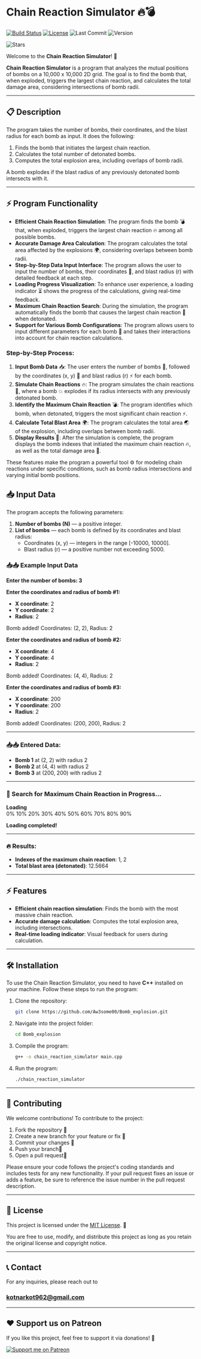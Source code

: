 # Chain Reaction Simulator 🔥💣

[![Build Status](https://img.shields.io/badge/build-passing-darkgreen)](https://shields.io/)
[![License](https://img.shields.io/badge/license-MIT-blue)](https://opensource.org/licenses/MIT)
![Last Commit](https://img.shields.io/github/last-commit/Aw3some00/Bomb_explosion)
![Version](https://img.shields.io/badge/version-v1.0.2-blue)

![Stars](https://img.shields.io/github/stars/username/repository?style=social)




Welcome to the **Chain Reaction Simulator**! 🎉

**Chain Reaction Simulator** is a program that analyzes the mutual positions of bombs on a 10,000 x 10,000 2D grid. The goal is to find the bomb that, when exploded, triggers the largest chain reaction, and calculates the total damage area, considering intersections of bomb radii.

---

## 📋 Description

The program takes the number of bombs, their coordinates, and the blast radius for each bomb as input. It does the following:
1. Finds the bomb that initiates the largest chain reaction.
2. Calculates the total number of detonated bombs.
3. Computes the total explosion area, including overlaps of bomb radii.

A bomb explodes if the blast radius of any previously detonated bomb intersects with it.

---
## ⚡ Program Functionality

- **Efficient Chain Reaction Simulation**: The program finds the bomb 💣 that, when exploded, triggers the largest chain reaction 🔥 among all possible bombs.
- **Accurate Damage Area Calculation**: The program calculates the total area affected by the explosions 🌍, considering overlaps between bomb radii.
- **Step-by-Step Data Input Interface**: The program allows the user to input the number of bombs, their coordinates 📍, and blast radius (r) with detailed feedback at each step.
- **Loading Progress Visualization**: To enhance user experience, a loading indicator ⏳ shows the progress of the calculations, giving real-time feedback.
- **Maximum Chain Reaction Search**: During the simulation, the program automatically finds the bomb that causes the largest chain reaction 🔄 when detonated.
- **Support for Various Bomb Configurations**: The program allows users to input different parameters for each bomb 🔢 and takes their interactions into account for chain reaction calculations.

### Step-by-Step Process:
1. **Input Bomb Data** 📥: The user enters the number of bombs 🔢, followed by the coordinates (x, y) 📍 and blast radius (r) ⚡ for each bomb.
2. **Simulate Chain Reactions** 🔥: The program simulates the chain reactions 🔄, where a bomb 💥 explodes if its radius intersects with any previously detonated bomb.
3. **Identify the Maximum Chain Reaction** 💣: The program identifies which bomb, when detonated, triggers the most significant chain reaction ⚡.
4. **Calculate Total Blast Area** 🌍: The program calculates the total area 🌏 of the explosion, including overlaps between bomb radii.
5. **Display Results** 🎉: After the simulation is complete, the program displays the bomb indexes that initiated the maximum chain reaction 🔥, as well as the total damage area 📏.

These features make the program a powerful tool ⚙️ for modeling chain reactions under specific conditions, such as bomb radius intersections and varying initial bomb positions.


## 📥 Input Data

The program accepts the following parameters:
1. **Number of bombs (N)** — a positive integer.
2. **List of bombs** — each bomb is defined by its coordinates and blast radius:
   - Coordinates (x, y) — integers in the range [-10000, 10000].
   - Blast radius (r) — a positive number not exceeding 5000.

### 📥📥 Example Input Data

**Enter the number of bombs: 3**

**Enter the coordinates and radius of bomb #1:**

- **X coordinate**: 2
- **Y coordinate**: 2
- **Radius**: 2

Bomb added! Coordinates: (2, 2), Radius: 2

**Enter the coordinates and radius of bomb #2:**

- **X coordinate**: 4
- **Y coordinate**: 4
- **Radius**: 2

Bomb added! Coordinates: (4, 4), Radius: 2

**Enter the coordinates and radius of bomb #3:**

- **X coordinate**: 200
- **Y coordinate**: 200
- **Radius**: 2

Bomb added! Coordinates: (200, 200), Radius: 2

---

### 📥📥 Entered Data:

- **Bomb 1** at (2, 2) with radius 2
- **Bomb 2** at (4, 4) with radius 2
- **Bomb 3** at (200, 200) with radius 2

---

### 🚀 Search for Maximum Chain Reaction in Progress...

**Loading**  
0% 10% 20% 30% 40% 50% 60% 70% 80% 90%

**Loading completed!**

---

### 🔥 Results:

- **Indexes of the maximum chain reaction**: 1, 2
- **Total blast area (detonated)**: 12.5664

---

## ⚡ Features

- **Efficient chain reaction simulation**: Finds the bomb with the most massive chain reaction.
- **Accurate damage calculation**: Computes the total explosion area, including intersections.
- **Real-time loading indicator**: Visual feedback for users during calculation.

---

## 🛠️ Installation

To use the Chain Reaction Simulator, you need to have **C++** installed on your machine. Follow these steps to run the program:

1. Clone the repository:

   ```bash
   git clone https://github.com/Aw3some00/Bomb_explosion.git
2. Navigate into the project folder:
   ```bash 
   cd Bomb_explosion
3. Compile the program:
    ```bash 
   g++ -o chain_reaction_simulator main.cpp 
4. Run the program:
    ```bash 
   ./chain_reaction_simulator
   
---

## 🤝 Contributing

We welcome contributions! To contribute to the project:

1. Fork the repository 🍴
2. Create a new branch for your feature or fix 🌱
3. Commit your changes 📝
4. Push your branch🚀
5. Open a pull request🔄

Please ensure your code follows the project's coding standards and includes tests for any new functionality. If your pull request fixes an issue or adds a feature, be sure to reference the issue number in the pull request description.

---

## 📝 License

This project is licensed under the [MIT License](https://opensource.org/licenses/MIT). 🎉

You are free to use, modify, and distribute this project as long as you retain the original license and copyright notice.

---

## 📞 Contact

For any inquiries, please reach out to
### **kotnarkot962@gmail.com**

---
## ♥️ Support us on Patreon
If you like this project, feel free to support it via donations! 🙌

[![Support me on Patreon](https://img.shields.io/badge/Support_Patreon-FF424D?style=for-the-badge&logo=patreon&logoColor=white)](https://www.patreon.com/c/Aw3some?fromConcierge=true)
